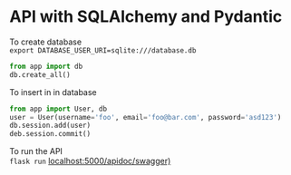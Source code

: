 # API with SQLAlchemy and Pydantic

To create database \
`export DATABASE_USER_URI=sqlite:///database.db`

```python
from app import db
db.create_all()
```

To insert in in database
```python
from app import User, db
user = User(username='foo', email='foo@bar.com', password='asd123')
db.session.add(user)
deb.session.commit()
```

To run the API \
`flask run`
[localhost:5000/apidoc/swagger)](localhost:5000/apidoc/swagger)


